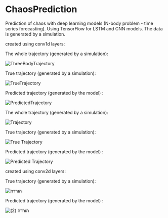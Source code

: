 # ChaosPrediction
Prediction of chaos with deep learning models (N-body problem - time series forecasting). Using TensorFlow for LSTM and CNN models.
The data is generated by a simulation.


created using conv1d layers:


The whole trajectory (generated by a simulation):


![ThreeBodyTrajectory](https://user-images.githubusercontent.com/73993135/185952743-5d8eeedd-3944-4bbb-9a7a-e321992253ed.png)


True trajectory (generated by a simulation):


![TrueTrajectory](https://user-images.githubusercontent.com/73993135/185952637-61159f65-6600-444b-9972-c24cd68215ec.png)



Predicted trajectory (generated by the model) :


![PredictedTrajectory](https://user-images.githubusercontent.com/73993135/185952716-1e686c2f-0a75-4aa3-98c5-c149e6d3be47.png)




The whole trajectory (generated by a simulation):


![Trajectory](https://user-images.githubusercontent.com/73993135/189484299-bcac5e20-b6a8-4002-a38a-838fbae6248e.png)


True trajectory (generated by a simulation):



![True Trajectory](https://user-images.githubusercontent.com/73993135/189484316-0a39e044-fa4b-4099-a47a-454cf784a11e.png)



Predicted trajectory (generated by the model) :



![Predicted Trajectory](https://user-images.githubusercontent.com/73993135/189484323-ac01bd15-7984-4f50-b16e-ec739b17316d.png)



created using conv2d layers:


True trajectory (generated by a simulation):


![הורדה](https://user-images.githubusercontent.com/73993135/189724290-2a9e3782-fd09-47c6-81a1-56a0db4205b9.png)


Predicted trajectory (generated by the model) :


![הורדה (2)](https://user-images.githubusercontent.com/73993135/189724478-6f6bbc56-bdb7-43e9-9c6d-a75877d447b7.png)


